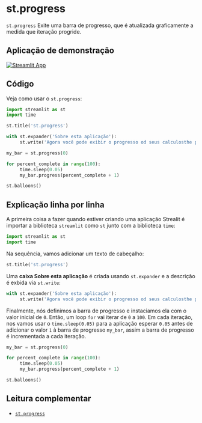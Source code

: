 # st.progress

`st.progress` Exite uma barra de progresso, que é atualizada  graficamente a medida que iteração progride.

## Aplicação de demonstração

[![Streamlit App](https://static.streamlit.io/badges/streamlit_badge_black_white.svg)](https://share.streamlit.io/dataprofessor/st.progress/)

## Código
Veja como usar o  `st.progress`:
```python
import streamlit as st
import time

st.title('st.progress')

with st.expander('Sobre esta aplicação'):
     st.write('Agora você pode exibir o progresso od seus calculosthe progress of your e, uma aplicação Streamlit com o comando `st.progress`.')

my_bar = st.progress(0)

for percent_complete in range(100):
     time.sleep(0.05)
     my_bar.progress(percent_complete + 1)

st.balloons()
```

## Explicação linha por linha
A primeira coisa a fazer quando estiver criando uma aplicação Strealit é importar a biblioteca `streamlit` como `st` junto com a biblioteca `time`:
```python
import streamlit as st
import time
```

Na sequência, vamos adicionar um texto de cabeçalho:
```python
st.title('st.progress')
```

Uma **caixa Sobre esta aplicação** é criada usando `st.expander` e a descrição é exbida via `st.write`:
```python
with st.expander('Sobre esta aplicação'):
     st.write('Agora você pode exibir o progresso od seus calculosthe progress of your e, uma aplicação Streamlit com o comando `st.progress`.')
```

Finalmente, nós definimos a barra de progresso e instaciamos ela com o valor inicial de `0`. Então, um loop `for` vai iterar de `0` a `100`. Em cada iteração, nos vamos usar o `time.sleep(0.05)` para a aplicação esperar `0.05` antes de adicionar o valor `1` à barra de progresso `my_bar`, assim a barra de progresso é incrementada a cada iteração.

```python
my_bar = st.progress(0)

for percent_complete in range(100):
     time.sleep(0.05)
     my_bar.progress(percent_complete + 1)

st.balloons()
```

## Leitura complementar
- [`st.progress`](https://docs.streamlit.io/library/api-reference/status/st.progress)
